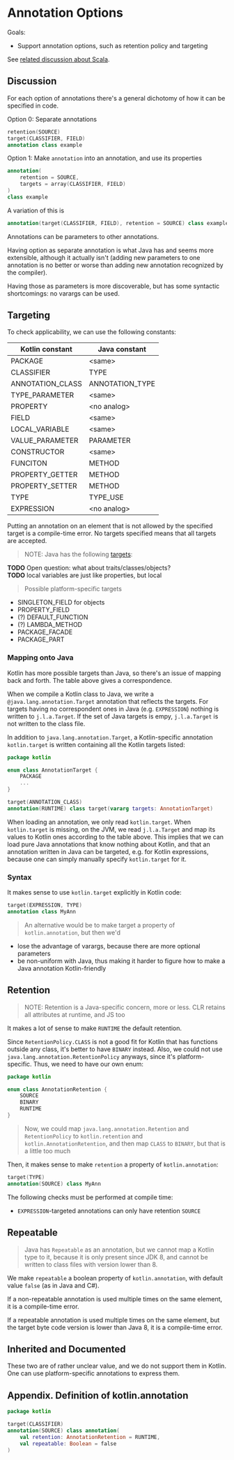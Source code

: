 # Annotation Options

Goals:
* Support annotation options, such as retention policy and targeting

See [related discussion about Scala](http://lampwww.epfl.ch/~mihaylov/attributes.html).

## Discussion

For each option of annotations there's a general dichotomy of how it can be specified in code.

Option 0: Separate annotations

``` kotlin
retention(SOURCE)
target(CLASSIFIER, FIELD)
annotation class example
```

Option 1: Make `annotation` into an annotation, and use its properties

``` kotlin
annotation(
    retention = SOURCE, 
    targets = array(CLASSIFIER, FIELD)
) 
class example
```

A variation of this is

``` kotlin
annotation(target(CLASSIFIER, FIELD), retention = SOURCE) class example
```

Annotations can be parameters to other annotations.

Having option as separate annotation is what Java has and seems more extensible, although it actually isn't (adding new parameters to one annotation is no better or worse than adding new annotation recognized by the compiler).

Having those as parameters is more discoverable, but has some syntactic shortcomings: no varargs can be used.

## Targeting

To check applicability, we can use the following constants:

| Kotlin constant | Java constant | 
|-----------------|---------------|
| PACKAGE | \<same> |
| CLASSIFIER | TYPE |
| ANNOTATION_CLASS | ANNOTATION_TYPE |
| TYPE_PARAMETER | \<same>
| PROPERTY | \<no analog> |
| FIELD | \<same>
| LOCAL_VARIABLE | \<same> |
| VALUE_PARAMETER | PARAMETER |
| CONSTRUCTOR | \<same> |
| FUNCITON | METHOD |
| PROPERTY_GETTER | METHOD |
| PROPERTY_SETTER | METHOD |
| TYPE | TYPE_USE |
| EXPRESSION | \<no analog> |

Putting an annotation on an element that is not allowed by the specified target is a compile-time error.
No targets specified means that all targets are accepted.

> NOTE: Java has the following [targets](https://docs.oracle.com/javase/8/docs/api/java/lang/annotation/ElementType.html):


**TODO** Open question: what about traits/classes/objects?  
**TODO** local variables are just like properties, but local  

> Possible platform-specific targets
* SINGLETON_FIELD for objects
* PROPERTY_FIELD
* (?) DEFAULT_FUNCTION
* (?) LAMBDA_METHOD
* PACKAGE_FACADE
* PACKAGE_PART

### Mapping onto Java

Kotlin has more possible targets than Java, so there's an issue of mapping back and forth. The table above gives a correspondence.

When we compile a Kotlin class to Java, we write a `@java.lang.annotation.Target` annotation that reflects the targets. For targets having no correspondent ones in Java (e.g. `EXPRESSION`) nothing is written to `j.l.a.Target`. If the set of Java targets is empy, `j.l.a.Target` is not written to the class file. 

In addition to `java.lang.annotation.Target`, a Kotlin-specific annotation `kotlin.target` is written containing all the Kotlin targets listed:

``` kotlin
package kotlin

enum class AnnotationTarget {
    PACKAGE
    ...
}

target(ANNOTATION_CLASS)
annotation(RUNTIME) class target(vararg targets: AnnotationTarget)
```

When loading an annotation, we only read `kotlin.target`. When `kotlin.target` is missing, on the JVM, we read `j.l.a.Target` and map its values to Kotlin ones according to the table above. This implies that we can load pure Java annotations that know nothing about Kotlin, and that an annotation written in Java can be targeted, e.g. for Kotlin expressions, because one can simply manually specify `kotlin.target` for it.

### Syntax

It makes sense to use `kotlin.target` explicitly in Kotlin code:

``` kotlin
target(EXPRESSION, TYPE)
annotation class MyAnn
```

> An alternative would be to make target a property of `kotlin.annotation`, but then we'd
* lose the advantage of varargs, because there are more optional parameters
* be non-uniform with Java, thus making it harder to figure how to make a Java annotation Kotlin-friendly

## Retention

> NOTE: Retention is a Java-specific concern, more or less. CLR retains all attributes at runtime, and JS too

It makes a lot of sense to make `RUNTIME` the default retention.

Since `RetentionPolicy.CLASS` is not a good fit for Kotlin that has functions outside any class, it's better to have `BINARY` instead. Also, we could not use `java.lang.annotation.RetentionPolicy` anyways, since it's platform-specific. Thus, we need to have our own enum:

``` kotlin
package kotlin

enum class AnnotationRetention {
    SOURCE
    BINARY
    RUNTIME
}
```

> Now, we could map `java.lang.annotation.Retention` and `RetentionPolicy` to `kotlin.retention` and `kotlin.AnnotationRetention`, and then map `CLASS` to `BINARY`, but that is a little too much

Then, it makes sense to make `retention` a property of `kotlin.annotation`:

``` kotlin
target(TYPE)
annotation(SOURCE) class MyAnn
```

The following checks must be performed at compile time:
* `EXPRESSION`-targeted annotations can only have retention `SOURCE`

## Repeatable

> Java has `Repeatable` as an annotation, but we cannot map a Kotlin type to it, because it is only present since JDK 8, and cannot be written to class files with version lower than 8.

We make `repeatable` a boolean property of `kotlin.annotation`, with default value `false` (as in Java and C#).

If a non-repeatable annotation is used multiple times on the same element, it is a compile-time error.

If a repeatable annotation is used multiple times on the same element, but the target byte code version is lower than Java 8, it is a compile-time error.

## Inherited and Documented

These two are of rather unclear value, and we do not support them in Kotlin. One can use platform-specific annotations to express them.

## Appendix. Definition of kotlin.annotation

``` kotlin
package kotlin

target(CLASSIFIER)
annotation(SOURCE) class annotation(
    val retention: AnnotationRetention = RUNTIME,
    val repeatable: Boolean = false
)
```
